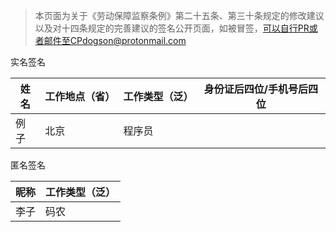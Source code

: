 > 本页面为关于《劳动保障监察条例》第二十五条、第三十条规定的修改建议以及对十四条规定的完善建议的签名公开页面，如被冒签，可以自行PR或者邮件至CPdogson@protonmail.com

实名签名

姓名|工作地点（省）|工作类型（泛）|身份证后四位/手机号后四位
---|-----|-----|----
例子|北京|程序员||1234

匿名签名

昵称|工作类型（泛）
---|----
李子|码农
